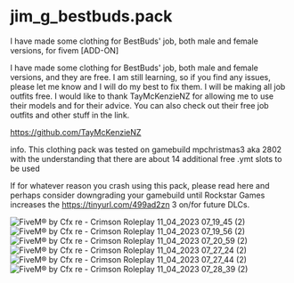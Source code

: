 # jim_g_bestbuds.pack
I have made some clothing for BestBuds' job, both male and female versions, for fivem [ADD-ON] 

I have made some clothing for BestBuds' job, both male and female versions, and they are free. I am still learning, so if you find any issues, please let me know and I will do my best to fix them. I will be making all job outfits free. I would like to thank TayMcKenzieNZ for allowing me to use their models and for their advice. You can also check out their free job outfits and other stuff in the link.

https://github.com/TayMcKenzieNZ


info.
This clothing pack was tested on gamebuild mpchristmas3 aka 2802 with the understanding that there are about 14 additional free .ymt slots to be used

If for whatever reason you crash using this pack, please read here and perhaps consider downgrading your gamebuild until Rockstar Games increases the https://tinyurl.com/499ad2zn 3 on/for future DLCs.

![FiveM® by Cfx re - Crimson Roleplay 11_04_2023 07_19_45 (2)](https://user-images.githubusercontent.com/110393030/231083744-66bdb2f6-b52f-48fc-8636-0a3a71d5f42a.png)
![FiveM® by Cfx re - Crimson Roleplay 11_04_2023 07_19_56 (2)](https://user-images.githubusercontent.com/110393030/231083749-5def32cb-5eb6-4439-ba8e-12dd7f27c6e1.png)
![FiveM® by Cfx re - Crimson Roleplay 11_04_2023 07_20_59 (2)](https://user-images.githubusercontent.com/110393030/231083758-9e055cbd-72d5-42b4-89c1-d2216475d018.png)
![FiveM® by Cfx re - Crimson Roleplay 11_04_2023 07_27_24 (2)](https://user-images.githubusercontent.com/110393030/231083772-6a9489c1-410c-43e5-84d6-5bc62f01f10b.png)
![FiveM® by Cfx re - Crimson Roleplay 11_04_2023 07_27_44 (2)](https://user-images.githubusercontent.com/110393030/231083776-25c7c823-889d-4b01-9128-a36827de2297.png)
![FiveM® by Cfx re - Crimson Roleplay 11_04_2023 07_28_39 (2)](https://user-images.githubusercontent.com/110393030/231083784-b179dba1-4485-4ce2-9231-46f05570f40a.png)

